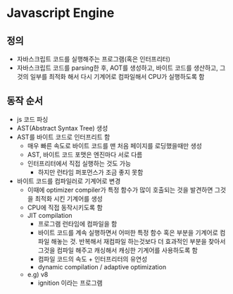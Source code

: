 # Javascript Engine

## 정의

- 자바스크립트 코드를 실행해주는 프로그램(혹은 인터프리터)
- 자바스크립트 코드를 parsing한 후, AOT를 생성하고, 바이트 코드를 생산하고, 그것의 일부를 최적화 해서 다시 기계어로 컴파일해서 CPU가 실행하도록 함

## 동작 순서

- js 코드 파싱
- AST(Abstract Syntax Tree) 생성
- AST를 바이트 코드로 인터프리트 함
  - 매우 빠른 속도로 바이트 코드를 맨 처음 페이지를 로딩했을때만 생성
  - AST, 바이트 코드 포맷은 엔진마다 서로 다름
  - 인터프리터에서 직접 실행하는 것도 가능
    - 하지만 런타임 퍼포먼스가 조금 좋지 못함
- 바이트 코드를 컴파일러로 기계어로 변경
  - 이때에 optimizer compiler가 특정 함수가 많이 호출되는 것을 발견하면 그것을 최적화 시킨 기계어를 생성
  - CPU에 직접 동작시키도록 함
  - JIT compilation
    - 프로그램 런타임에 컴파일을 함
    - 바이트 코드를 계속 실행하면서 어떠한 특정 함수 혹은 부분을 기계어로 컴파일 해놓는 것. 반복해서 재컴파일 하는것보다 더 효과적인 부분을 찾아서 그것을 컴파일 해주고 캐싱해서 캐싱한 기계어를 사용하도록 함
    - 컴파일 코드의 속도 + 인터프리터의 유연성
    - dynamic compilation / adaptive optimization
  - e.g) v8
    - ignition 이라는 프로그램
